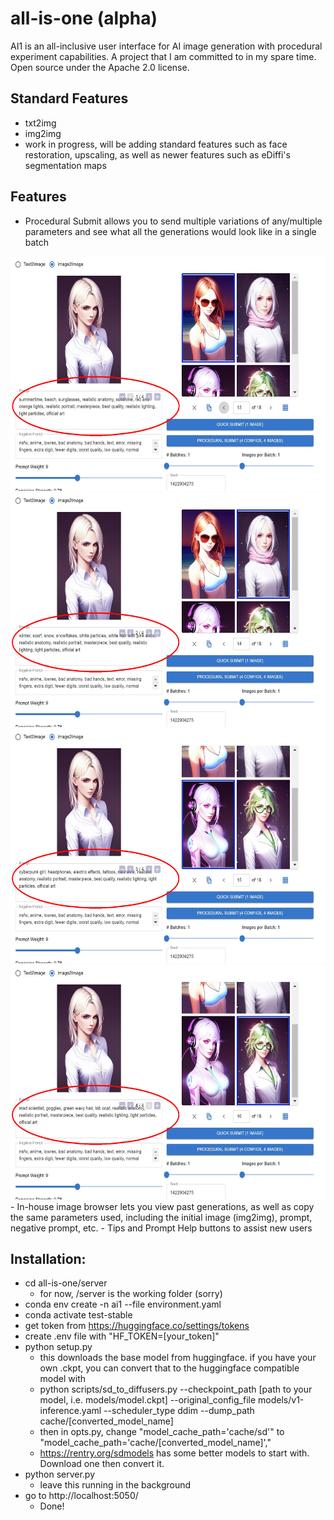 # all-is-one (alpha)
AI1 is an all-inclusive user interface for AI image generation with procedural experiment capabilities. A project that I am committed to in my spare time. Open source under the Apache 2.0 license.

## Standard Features
- txt2img
- img2img
- work in progress, will be adding standard features such as face restoration, upscaling, as well as newer features such as eDiffi's segmentation maps

## Features
- Procedural Submit allows you to send multiple variations of any/multiple parameters and see what all the generations would look like in a single batch
<img src="sample/d1_circled.jpg" alt="sample1" title="sample1" width="600" height="375" />
<img src="sample/d2_circled.jpg" alt="sample2" title="sample2" width="600" height="375" />
<img src="sample/d3_circled.jpg" alt="sample3" title="sample3" width="600" height="375" />
<img src="sample/d4_circled.jpg" alt="sample4" title="sample4" width="600" height="375" />
- In-house image browser lets you view past generations, as well as copy the same parameters used, including the initial image (img2img), prompt, negative prompt, etc.
- Tips and Prompt Help buttons to assist new users


## Installation:
- cd all-is-one/server
    - for now, /server is the working folder (sorry)
- conda env create -n ai1 --file environment.yaml
- conda activate test-stable
- get token from https://huggingface.co/settings/tokens
- create .env file with "HF_TOKEN=[your_token]"
- python setup.py
    - this downloads the base model from huggingface. if you have your own .ckpt, you can convert that to the huggingface compatible model with
    - python scripts/sd_to_diffusers.py --checkpoint_path [path to your model, i.e. models/model.ckpt] --original_config_file models/v1-inference.yaml --scheduler_type ddim --dump_path cache/[converted_model_name]
    - then in opts.py, change "model_cache_path='cache/sd'" to "model_cache_path='cache/[converted_model_name]',"
    - https://rentry.org/sdmodels has some better models to start with. Download one then convert it.
- python server.py
    - leave this running in the background
- go to http://localhost:5050/
    - Done!
